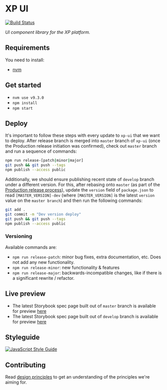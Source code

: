 # XP UI

[![Build Status](https://secure.travis-ci.org/x-team/xp-ui.png)](https://travis-ci.org/x-team/xp-ui)

_UI component library for the XP platform._

## Requirements

You need to install:

- [nvm](https://github.com/creationix/nvm)

## Get started

- `nvm use v9.3.0`
- `npm install`
- `npm start`

## Deploy

It's important to follow these steps with every update to `xp-ui` that we want to deploy. After release branch is merged into `master` branch of `xp-ui` (once the Production release initiation was confirmed), check out `master` branch and run a sequence of commands:

```sh
npm run release-[patch|minor|major]
git push && git push --tags
npm publish --access public
```

Additionally, we should ensure publishing recent state of `develop` branch under a different version. For this, after rebasing onto `master` (as part of the [Production release process](https://x-team-internal.atlassian.net/wiki/spaces/XD/pages/340426777/To+Production)), update the `version` field of `package.json` to read `[MASTER_VERSION]-dev` (where `[MASTER_VERSION]` is the latest `version` value on the `master branch`) and then run the following commands:

```sh
git add .
git commit -m "Dev version deploy"
git push && git push --tags
npm publish --access public
```

### Versioning

Available commands are:

- `npm run release-patch`: minor bug fixes, extra documentation, etc. Does not add any new functionality.
- `npm run release-minor`: new functionality & features
- `npm run release-major`: backwards-incompatible changes, like if there is a significant rewrite / refactor.

## Live preview

- The latest Storybook spec page built out of `master` branch is available for preview [here](https://x-team.github.io/xp-ui/)
- The latest Storybook spec page built out of `develop` branch is available for preview [here](https://xpui-develop.netlify.com/)

## Styleguide

[![JavaScript Style Guide](https://cdn.rawgit.com/standard/standard/master/badge.svg)](https://standardjs.com/rules.html)

## Contributing

Read [design principles](./design-principles.md) to get an understanding of the principles we're aiming for.

